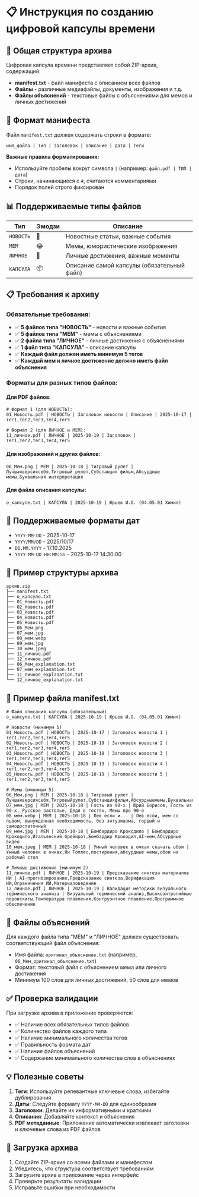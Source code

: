 # 📋 Инструкция по созданию цифровой капсулы времени

## 📁 Общая структура архива

Цифровая капсула времени представляет собой ZIP-архив, содержащий:
- **manifest.txt** - файл манифеста с описанием всех файлов
- **Файлы** - различные медиафайлы, документы, изображения и т.д.
- **Файлы объяснений** - текстовые файлы с объяснениями для мемов и личных достижений

## 📝 Формат манифеста

Файл `manifest.txt` должен содержать строки в формате:
```
имя_файла | тип | заголовок | описание | дата | теги
```

**Важные правила форматирования:**
- Используйте пробелы вокруг символа `|` (например: `файл.pdf | ТИП | дата`)
- Строки, начинающиеся с `#`, считаются комментариями
- Порядок полей строго фиксирован

## 📊 Поддерживаемые типы файлов

| Тип | Эмодзи | Описание |
|-----|--------|----------|
| `НОВОСТЬ` | 📰 | Новостные статьи, важные события |
| `МЕМ` | 😂 | Мемы, юмористические изображения |
| `ЛИЧНОЕ` | 👤 | Личные достижения, важные моменты |
| `КАПСУЛА` | 📦 | Описание самой капсулы (обязательный файл) |

## 📋 Требования к архиву

### Обязательные требования:
- ✅ **5 файлов типа "НОВОСТЬ"** - новости и важные события
- ✅ **5 файлов типа "МЕМ"** - мемы с объяснениями
- ✅ **2 файла типа "ЛИЧНОЕ"** - личные достижения с объяснениями
- ✅ **1 файл типа "КАПСУЛА"** - описание капсулы
- ✅ **Каждый файл должен иметь минимум 5 тегов**
- ✅ **Каждый мем и личное достижение должно иметь файл объяснения**

### Форматы для разных типов файлов:

#### Для PDF файлов:
```
# Формат 1 (для НОВОСТЬ):
01_Новость.pdf | НОВОСТЬ | Заголовок новости | Описание | 2025-10-17 | тег1,тег2,тег3,тег4,тег5

# Формат 2 (для ЛИЧНОЕ и МЕМ):
11_личное.pdf | ЛИЧНОЕ | 2025-10-19 | Заголовок | тег1,тег2,тег3,тег4,тег5
```

#### Для изображений и других файлов:
```
06_Мем.png | МЕМ | 2025-10-18 | Тигровый рулет | Лучшаяверсиясебя,Тигровый рулет,Субстанция фильм,Абсурдные мемы,Буквальная интерпретация
```

#### Для файла описания капсулы:
```
о_капсуле.txt | КАПСУЛА | 2025-10-19 | Юрьев И.О. (04.05.01 Химия)
```

## 📅 Поддерживаемые форматы дат

- `YYYY-MM-DD` - 2025-10-17
- `YYYY/MM/DD` - 2025/10/17
- `DD.MM.YYYY` - 17.10.2025
- `YYYY-MM-DD HH:MM:SS` - 2025-10-17 14:30:00

## 📁 Пример структуры архива

```
архив.zip
├── manifest.txt
├── о_капсуле.txt
├── 01_Новость.pdf
├── 02_Новость.pdf
├── 03_Новость.pdf
├── 04_Новость.pdf
├── 05_Новость.pdf
├── 06_Мем.png
├── 07_мем.jpg
├── 08_мем.webp
├── 09_мем.jpg
├── 10_мем.jpeg
├── 11_личное.pdf
├── 12_личное.pdf
├── 06_Мем_explanation.txt
├── 07_мем_explanation.txt
├── 11_личное_explanation.txt
└── 12_личное_explanation.txt
```

## 📝 Пример файла manifest.txt

```
# Файл описания капсулы (обязательный)
о_капсуле.txt | КАПСУЛА | 2025-10-19 | Юрьев И.О. (04.05.01 Химия)

# Новости (минимум 5)
01_Новость.pdf | НОВОСТЬ | 2025-10-17 | Заголовок новости 1 | тег1,тег2,тег3,тег4,тег5
02_Новость.pdf | НОВОСТЬ | 2025-10-19 | Заголовок новости 2 | тег1,тег2,тег3,тег4,тег5
03_Новость.pdf | НОВОСТЬ | 2025-10-19 | Заголовок новости 3 | тег1,тег2,тег3,тег4,тег5
04_Новость.pdf | НОВОСТЬ | 2025-10-19 | Заголовок новости 4 | тег1,тег2,тег3,тег4,тег5
05_Новость.pdf | НОВОСТЬ | 2025-10-19 | Заголовок новости 5 | тег1,тег2,тег3,тег4,тег5

# Мемы (минимум 5)
06_Мем.png | МЕМ | 2025-10-18 | Тигровый рулет | Лучшаяверсиясебя,Тигровыйрулет,Субстанцияфильм,Абсурдныемемы,Буквальнаяинтерпретация
07_мем.jpg | МЕМ | 2025-10-18 | Гость из 90-х | Юрий Борисов, Гость из 90-х, Русское застолье, Дядя в гостях, Мемы про 90-е
08_мем.webp | МЕМ | 2025-10-18 | Лев если и... | Лев если, мем со львом, вынужденная необходимость, без энтузиазма, гордый и самодостаточный
09_мем.jpg | МЕМ | 2025-10-18 | Бомбардиро Крокодило | Бомбардиро Крокодило,Итальянский брейнрот,Бомбардир Крокодил,AI-мем,Абсурдные видео
10_мем.jpeg | МЕМ | 2025-10-18 | Умный человек в очках скачать обои | Умный человек в очках,Ян Топлес,постирония,абсурдные мемы,обои на рабочий стол

# Личные достижения (минимум 2)
11_личное.pdf | ЛИЧНОЕ | 2025-10-19 | Предсказание синтеза материалов ИИ | AI-прогнозирование,Предсказание синтеза,Верификация ИИ,Ограничения ИИ,Материаловедение
12_личное.pdf | ЛИЧНОЕ | 2025-10-19 | Валидация методики визуального термического анализа | Визуальный термический анализ,Высокоэнтропийные перовскиты,Температура плавления,Конгруэнтное плавление,Программное обеспечение
```

## 📄 Файлы объяснений

Для каждого файла типа "МЕМ" и "ЛИЧНОЕ" должен существовать соответствующий файл объяснения:
- Имя файла: `оригинал_объяснение.txt` (например, `06_Мем_оригинал_объяснение.txt`)
- Формат: текстовый файл с объяснением мема или личного достижения
- Минимум 100 слов для личных достижений, 50 слов для мемов

## ✅ Проверка валидации

При загрузке архива в приложение проверяются:
- ✅ Наличие всех обязательных типов файлов
- ✅ Количество файлов каждого типа
- ✅ Наличие минимального количества тегов
- ✅ Правильность формата дат
- ✅ Наличие файлов объяснений
- ✅ Содержание минимального количества слов в объяснениях

## 💡 Полезные советы

1. **Теги**: Используйте релевантные ключевые слова, избегайте дублирования
2. **Даты**: Следуйте формату `YYYY-MM-DD` для единообразия
3. **Заголовки**: Делайте их информативными и краткими
4. **Описания**: Добавляйте контекст и объяснения
5. **PDF метаданные**: Приложение автоматически извлекает заголовки и ключевые слова из PDF файлов

## 🚀 Загрузка архива

1. Создайте ZIP-архив со всеми файлами и манифестом
2. Убедитесь, что структура соответствует требованиям
3. Загрузите архив в приложение через интерфейс
4. Проверьте результаты валидации
5. Исправьте ошибки при необходимости
